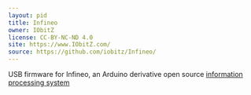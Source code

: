 ```yaml
---
layout: pid
title: Infineo
owner: IObitZ
license: CC-BY-NC-ND 4.0
site: https://www.IObitZ.com/
source: https://github.com/iobitz/Infineo/
---
```

USB firmware for Infineo, an Arduino derivative open source [information processing system](https://github.com/IObitZ/Infineo/blob/master/device/sources/0.0.1/PCB/schematic.png)
